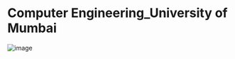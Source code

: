 # Computer Engineering_University of Mumbai

![image](https://github.com/manasias22/Computer-Engineering_University-of-Mumbai/assets/103252162/0dcc93e3-ede4-4766-b5a7-84818f6962d6)
